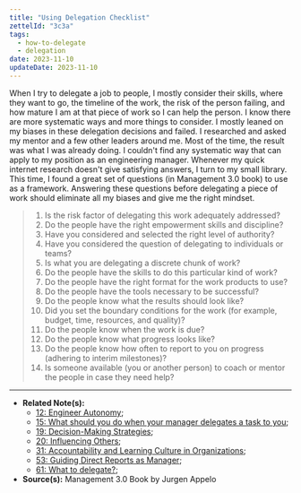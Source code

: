 ```yaml
---
title: "Using Delegation Checklist"
zettelId: "3c3a"
tags:
  - how-to-delegate
  - delegation
date: 2023-11-10
updateDate: 2023-11-10
---
```


When I try to delegate a job to people, I mostly consider their skills, where they want to go, the timeline of the work, the risk of the person failing, and how mature I am at that piece of work so I can help the person. I know there are more systematic ways and more things to consider. I mostly leaned on my biases in these delegation decisions and failed. I researched and asked my mentor and a few other leaders around me. Most of the time, the result was what I was already doing. I couldn't find any systematic way that can apply to my position as an engineering manager. Whenever my quick internet research doesn't give satisfying answers, I turn to my small library. This time, I found a great set of questions (in Management 3.0 book) to use as a framework. Answering these questions before delegating a piece of work should eliminate all my biases and give me the right mindset.

> 1. Is the risk factor of delegating this work adequately addressed?
> 2. Do the people have the right empowerment skills and discipline?
> 3. Have you considered and selected the right level of authority?
> 4. Have you considered the question of delegating to individuals or teams?
> 5. Is what you are delegating a discrete chunk of work?
> 6. Do the people have the skills to do this particular kind of work?
> 7. Do the people have the right format for the work products to use?
> 8. Do the people have the tools necessary to be successful?
> 9. Do the people know what the results should look like?
> 10. Did you set the boundary conditions for the work (for example, budget, time, resources, and quality)?
> 11. Do the people know when the work is due?
> 12. Do the people know what progress looks like?
> 13. Do the people know how often to report to you on progress (adhering to interim milestones)?
> 14. Is someone available (you or another person) to coach or mentor the people in case they need help?

---

- **Related Note(s):**
  - [12: Engineer Autonomy](/notes/12/);
  - [15: What should you do when your manager delegates a task to you](/notes/15/);
  - [19: Decision-Making Strategies](/notes/19/);
  - [20: Influencing Others](/notes/20/);
  - [31: Accountability and Learning Culture in Organizations](/notes/31/);
  - [53: Guiding Direct Reports as Manager](/notes/53/);
  - [61: What to delegate?](/notes/61/);
- **Source(s):** Management 3.0 Book by Jurgen Appelo
